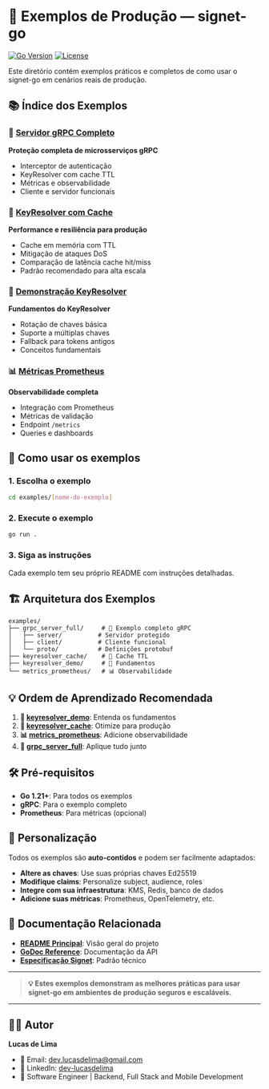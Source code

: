 # 🔧 Exemplos de Produção — signet-go

[![Go Version](https://img.shields.io/badge/go-1.21+-blue.svg)](https://golang.org)
[![License](https://img.shields.io/badge/license-MIT-green.svg)](LICENSE)

Este diretório contém exemplos práticos e completos de como usar o signet-go em cenários reais de produção.

## 📚 Índice dos Exemplos

### 🚀 [Servidor gRPC Completo](grpc_server_full/)
**Proteção completa de microsserviços gRPC**
- Interceptor de autenticação
- KeyResolver com cache TTL
- Métricas e observabilidade
- Cliente e servidor funcionais

### 🔄 [KeyResolver com Cache](keyresolver_cache/)
**Performance e resiliência para produção**
- Cache em memória com TTL
- Mitigação de ataques DoS
- Comparação de latência cache hit/miss
- Padrão recomendado para alta escala

### 🔑 [Demonstração KeyResolver](keyresolver_demo/)
**Fundamentos do KeyResolver**
- Rotação de chaves básica
- Suporte a múltiplas chaves
- Fallback para tokens antigos
- Conceitos fundamentais

### 📊 [Métricas Prometheus](metrics_prometheus/)
**Observabilidade completa**
- Integração com Prometheus
- Métricas de validação
- Endpoint `/metrics`
- Queries e dashboards

## 🎯 Como usar os exemplos

### 1. Escolha o exemplo
```bash
cd examples/[nome-do-exemplo]
```

### 2. Execute o exemplo
```bash
go run .
```

### 3. Siga as instruções
Cada exemplo tem seu próprio README com instruções detalhadas.

## 🏗️ Arquitetura dos Exemplos

```
examples/
├── grpc_server_full/     # 🚀 Exemplo completo gRPC
│   ├── server/          # Servidor protegido
│   ├── client/          # Cliente funcional
│   └── proto/           # Definições protobuf
├── keyresolver_cache/    # 🔄 Cache TTL
├── keyresolver_demo/     # 🔑 Fundamentos
└── metrics_prometheus/   # 📊 Observabilidade
```

## 💡 Ordem de Aprendizado Recomendada

1. **🔑 [keyresolver_demo](keyresolver_demo/)**: Entenda os fundamentos
2. **🔄 [keyresolver_cache](keyresolver_cache/)**: Otimize para produção
3. **📊 [metrics_prometheus](metrics_prometheus/)**: Adicione observabilidade
4. **🚀 [grpc_server_full](grpc_server_full/)**: Aplique tudo junto

## 🛠️ Pré-requisitos

- **Go 1.21+**: Para todos os exemplos
- **gRPC**: Para o exemplo completo
- **Prometheus**: Para métricas (opcional)

## 🔧 Personalização

Todos os exemplos são **auto-contidos** e podem ser facilmente adaptados:

- **Altere as chaves**: Use suas próprias chaves Ed25519
- **Modifique claims**: Personalize subject, audience, roles
- **Integre com sua infraestrutura**: KMS, Redis, banco de dados
- **Adicione suas métricas**: Prometheus, OpenTelemetry, etc.

## 📖 Documentação Relacionada

- **[README Principal](../README.md)**: Visão geral do projeto
- **[GoDoc Reference](../GODOC-REFERENCE.md)**: Documentação da API
- **[Especificação Signet](https://github.com/lucas-de-lima/signet-spec)**: Padrão técnico

---

> **💡 Estes exemplos demonstram as melhores práticas para usar signet-go em ambientes de produção seguros e escaláveis.**

---

## 👨‍💻 Autor

**Lucas de Lima**
- 📧 Email: dev.lucasdelima@gmail.com
- 💼 LinkedIn: [dev-lucasdelima](https://www.linkedin.com/in/dev-lucasdelima/)
- 🚀 Software Engineer | Backend, Full Stack and Mobile Development 